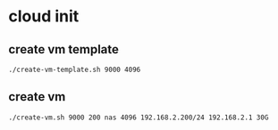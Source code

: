 # cloud init

## create vm template

```
./create-vm-template.sh 9000 4096
```

## create vm

```
./create-vm.sh 9000 200 nas 4096 192.168.2.200/24 192.168.2.1 30G
```
